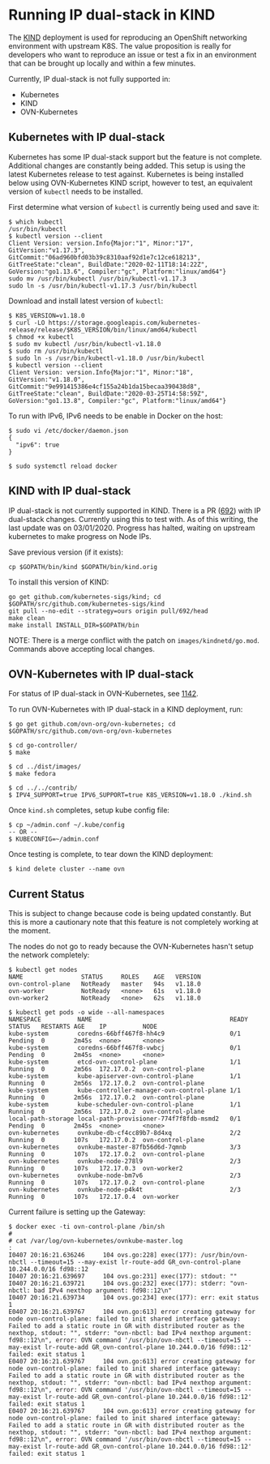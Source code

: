 # Running IP dual-stack in KIND

The [KIND](https://github.com/kubernetes-sigs/kind) deployment is used for
reproducing an OpenShift networking environment with upstream K8S. The value
proposition is really for developers who want to reproduce an issue or test a
fix in an environment that can be brought up locally and within a few minutes.

Currently, IP dual-stack is not fully supported in:
* Kubernetes
* KIND
* OVN-Kubernetes

## Kubernetes with IP dual-stack

Kubernetes has some IP dual-stack support but the feature is not complete.
Additional changes are constantly being added. This setup is using the latest
Kubernetes release to test against. Kubernetes is being installed below using
OVN-Kubernetes KIND script, however to test, an equivalent version of `kubectl`
needs to be installed.

First determine what version of `kubectl` is currently being used and save it:

```
$ which kubectl
/usr/bin/kubectl
$ kubectl version --client
Client Version: version.Info{Major:"1", Minor:"17", GitVersion:"v1.17.3", GitCommit:"06ad960bfd03b39c8310aaf92d1e7c12ce618213", GitTreeState:"clean", BuildDate:"2020-02-11T18:14:22Z", GoVersion:"go1.13.6", Compiler:"gc", Platform:"linux/amd64"}
sudo mv /usr/bin/kubectl /usr/bin/kubectl-v1.17.3
sudo ln -s /usr/bin/kubectl-v1.17.3 /usr/bin/kubectl
```

Download and install latest version of `kubectl`:

```
$ K8S_VERSION=v1.18.0
$ curl -LO https://storage.googleapis.com/kubernetes-release/release/$K8S_VERSION/bin/linux/amd64/kubectl
$ chmod +x kubectl
$ sudo mv kubectl /usr/bin/kubectl-v1.18.0
$ sudo rm /usr/bin/kubectl
$ sudo ln -s /usr/bin/kubectl-v1.18.0 /usr/bin/kubectl
$ kubectl version --client
Client Version: version.Info{Major:"1", Minor:"18", GitVersion:"v1.18.0", GitCommit:"9e991415386e4cf155a24b1da15becaa390438d8", GitTreeState:"clean", BuildDate:"2020-03-25T14:58:59Z", GoVersion:"go1.13.8", Compiler:"gc", Platform:"linux/amd64"}
```

To run with IPv6, IPv6 needs to be enable in Docker on the host:

```
$ sudo vi /etc/docker/daemon.json
{
  "ipv6": true
}
   
$ sudo systemctl reload docker
```

## KIND with IP dual-stack

IP dual-stack is not currently supported in KIND. There is a PR
([692](https://github.com/kubernetes-sigs/kind/pull/692))
with IP dual-stack changes. Currently using this to test with. As of this
writing, the last update was on 03/01/2020. Progress has halted, waiting on
upstream kubernetes to make progress on Node IPs.

Save previous version (if it exists):

```
cp $GOPATH/bin/kind $GOPATH/bin/kind.orig
```

To install this version of KIND:

```
go get github.com/kubernetes-sigs/kind; cd $GOPATH/src/github.com/kubernetes-sigs/kind
git pull --no-edit --strategy=ours origin pull/692/head
make clean
make install INSTALL_DIR=$GOPATH/bin
```

NOTE: There is a merge conflict with the patch on `images/kindnetd/go.mod`.
Commands above accepting local changes.

## OVN-Kubernetes with IP dual-stack

For status of IP dual-stack in OVN-Kubernetes, see
[1142](https://github.com/ovn-org/ovn-kubernetes/issues/1142).

To run OVN-Kubernetes with IP dual-stack in a KIND deployment, run:

```
$ go get github.com/ovn-org/ovn-kubernetes; cd $GOPATH/src/github.com/ovn-org/ovn-kubernetes

$ cd go-controller/
$ make

$ cd ../dist/images/
$ make fedora

$ cd ../../contrib/
$ IPV4_SUPPORT=true IPV6_SUPPORT=true K8S_VERSION=v1.18.0 ./kind.sh
```

Once `kind.sh` completes, setup kube config file:

```
$ cp ~/admin.conf ~/.kube/config
-- OR --
$ KUBECONFIG=~/admin.conf
```

Once testing is complete, to tear down the KIND deployment:

```
$ kind delete cluster --name ovn
```

## Current Status

This is subject to change because code is being updated constantly. But this is
more a cautionary note that this feature is not completely working at the
moment.

The nodes do not go to ready because the OVN-Kubernetes hasn't setup the network
completely:

```
$ kubectl get nodes
NAME                STATUS     ROLES    AGE   VERSION
ovn-control-plane   NotReady   master   94s   v1.18.0
ovn-worker          NotReady   <none>   61s   v1.18.0
ovn-worker2         NotReady   <none>   62s   v1.18.0

$ kubectl get pods -o wide --all-namespaces
NAMESPACE          NAME                                      READY STATUS   RESTARTS AGE    IP          NODE
kube-system        coredns-66bff467f8-hh4c9                  0/1   Pending  0        2m45s  <none>      <none>
kube-system        coredns-66bff467f8-vwbcj                  0/1   Pending  0        2m45s  <none>      <none>
kube-system        etcd-ovn-control-plane                    1/1   Running  0        2m56s  172.17.0.2  ovn-control-plane
kube-system        kube-apiserver-ovn-control-plane          1/1   Running  0        2m56s  172.17.0.2  ovn-control-plane
kube-system        kube-controller-manager-ovn-control-plane 1/1   Running  0        2m56s  172.17.0.2  ovn-control-plane
kube-system        kube-scheduler-ovn-control-plane          1/1   Running  0        2m56s  172.17.0.2  ovn-control-plane
local-path-storage local-path-provisioner-774f7f8fdb-msmd2   0/1   Pending  0        2m45s  <none>      <none>
ovn-kubernetes     ovnkube-db-cf4cc89b7-8d4xq                2/2   Running  0        107s   172.17.0.2  ovn-control-plane
ovn-kubernetes     ovnkube-master-87fb56d6d-7qmnb            3/3   Running  0        107s   172.17.0.2  ovn-control-plane
ovn-kubernetes     ovnkube-node-278l9                        2/3   Running  0        107s   172.17.0.3  ovn-worker2
ovn-kubernetes     ovnkube-node-bm7v6                        2/3   Running  0        107s   172.17.0.2  ovn-control-plane
ovn-kubernetes     ovnkube-node-p4k4t                        2/3   Running  0        107s   172.17.0.4  ovn-worker
```

Current failure is setting up the Gateway:

```
$ docker exec -ti ovn-control-plane /bin/sh
#
# cat /var/log/ovn-kubernetes/ovnkube-master.log
:
I0407 20:16:21.636246     104 ovs.go:228] exec(177): /usr/bin/ovn-nbctl --timeout=15 --may-exist lr-route-add GR_ovn-control-plane 10.244.0.0/16 fd98::12
I0407 20:16:21.639697     104 ovs.go:231] exec(177): stdout: ""
I0407 20:16:21.639721     104 ovs.go:232] exec(177): stderr: "ovn-nbctl: bad IPv4 nexthop argument: fd98::12\n"
I0407 20:16:21.639734     104 ovs.go:234] exec(177): err: exit status 1
E0407 20:16:21.639767     104 ovn.go:613] error creating gateway for node ovn-control-plane: failed to init shared interface gateway: Failed to add a static route in GR with distributed router as the nexthop, stdout: "", stderr: "ovn-nbctl: bad IPv4 nexthop argument: fd98::12\n", error: OVN command '/usr/bin/ovn-nbctl --timeout=15 --may-exist lr-route-add GR_ovn-control-plane 10.244.0.0/16 fd98::12' failed: exit status 1
E0407 20:16:21.639767     104 ovn.go:613] error creating gateway for node ovn-control-plane: failed to init shared interface gateway: Failed to add a static route in GR with distributed router as the nexthop, stdout: "", stderr: "ovn-nbctl: bad IPv4 nexthop argument: fd98::12\n", error: OVN command '/usr/bin/ovn-nbctl --timeout=15 --may-exist lr-route-add GR_ovn-control-plane 10.244.0.0/16 fd98::12' failed: exit status 1
E0407 20:16:21.639767     104 ovn.go:613] error creating gateway for node ovn-control-plane: failed to init shared interface gateway: Failed to add a static route in GR with distributed router as the nexthop, stdout: "", stderr: "ovn-nbctl: bad IPv4 nexthop argument: fd98::12\n", error: OVN command '/usr/bin/ovn-nbctl --timeout=15 --may-exist lr-route-add GR_ovn-control-plane 10.244.0.0/16 fd98::12' failed: exit status 1
```
